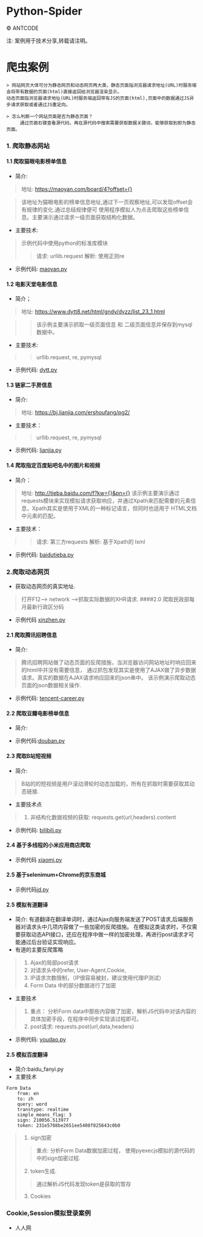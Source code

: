 Python-Spider
==========

© ANTCODE

注: 案例用于技术分享,转载请注明。 

# 爬虫案例
```text
> 网站网页大体可分为静态网页和动态网页两大类，静态页面指浏览器请求地址(URL)时服务端会将带有数据的页面(html)直接返回给浏览器渲染显示。
动态页面指浏览器请求地址(URL)时服务端返回带有JS的页面(html),页面中的数据通过JS异步请求获取或者通过JS重定向。

> 怎么判断一个网站页面是否为静态页面？
     通过页面右键查看源代码，再在源代码中搜索需要获取数据关键词，能够获取到即为静态页面。
```

### 1. 爬取静态网站
#### 1.1 爬取猫眼电影榜单信息
- 简介: 
> 地址: https://maoyan.com/board/4?offset={}

> 该地址为猫眼电影的榜单信息地址,通过下一页观察地址,可以发现offset会有规律的变化.通过总结规律便可
使用程序模拟人为点击爬取这些榜单信息。主要演示通过请求一级页面获取结构化数据。
- 主要技术:
> 示例代码中使用python的标准库模块
>> 请求: urllib.request
>> 解析: 使用正则re
- 示例代码: [maoyan.py]()


#### 1.2 电影天堂电影信息
- 简介；
> 地址: https://www.dytt8.net/html/gndy/dyzz/list_23_1.html

>> 该示例主要演示抓取一级页面信息 和 二级页面信息并保存到mysql数据中。
- 主要技术:
>> urllib.request, re, pymysql
- 示例代码: [dytt.py]()

#### 1.3  链家二手房信息
- 简介:
> 地址: https://bj.lianjia.com/ershoufang/pg2/
- 主要技术：
>> urllib.request, re, pymysql
- 示例代码: [lianjia.py]()

#### 1.4 爬取指定百度贴吧名中的图片和视频
- 简介：
> 地址: http://tieba.baidu.com/f?kw={}&pn={}
> 该示例主要演示通过requests模块来实现模拟请求获取响应，并通过Xpath来匹配需要的元素信息，Xpath其实是使用于XML的一种标记语言，但同时也适用于
HTML文档中元素的匹配。
- 主要技术：
>> 请求: 第三方requests
>> 解析: 基于Xpath的 lxml
- 示例代码: [baidutieba.py]()


### 2.爬取动态网页
- 获取动态网页的真实地址.
> 打开F12--> network -->抓取实际数据的XHR请求.
####2.0 爬取民政部每月最新行政区分码
- 示例代码 [xinzhen.py]()

#### 2.1 爬取腾讯招聘信息
- 简介: 
> 腾讯招聘网站做了动态页面的反爬措施，当浏览器访问网站地址时响应回来的html中并没有需要信息，
通过抓包发现其实是使用了AJAX做了异步数据请求。真实的数据在AJAX请求响应回来的json串中。
该示例演示爬取动态页面的json数据相关操作.

- 示例代码: [tencent-career.py]()

#### 2.2 爬取豆瓣电影榜单信息
- 简介:

- 示例代码:[douban.py]()

#### 2.3 爬取B站短视频
- 简介:
> B站的的短视频是用户滚动滑轮时动态加载的，所有在抓取时需要获取其动态链接.
- 主要技术点
> 1. 非结构化数据视频的获取: requests.get(url,headers).content
 
- 示例代码: [bilibili.py]()

#### 2.4 基于多线程的小米应用商店爬取
- 示例代码 [xiaomi.py]()

#### 2.5 基于selenimum+Chrome的京东商城

- 示例代码[jd.py]()

#### 2.5 模拟有道翻译
- 简介: 
有道翻译在翻译单词时，通过Ajax向服务端发送了POST请求,后端服务器对请求头中几项内容做了一些加密的反爬措施。
在模拟这类请求时，不仅需要获取动态API接口，还应在程序中做一样的加密处理，再进行post请求才可能通过后台验证实现响应。
- 有道的主要反爬策略
> 1. Ajax的局部post请求
> 2. 对请求头中的refer, User-Agent,Cookie,
> 3. IP请求次数限制，（IP很容易被封，建议使用代理IP测试）
> 4. Form Data 中的部分数据进行了加密
- 主要技术
> 1. 重点： 分析Form data中那些内容做了加密，解析JS代码中对该内容的具体加密手段，在程序中同步实现该过程即可。
> 2. post请求:  requests.post(url,data,headers) 

- 示例代码: [youdao.py]()

#### 2.5 模拟百度翻译
- 简介:baidu_fanyi.py
- 主要技术
```text
Form Data
    from: en
    to: zh
    query: word
    transtype: realtime
    simple_means_flag: 3
    sign: 210056.513977
    token: 231e5788be2651ee5408f825643c0b0
```
> 1. sign加密
>> 重点: 分析Form Data数据加密过程， 使用pyexecjs模拟的源代码的中的sign加密过程.
> 2. token生成.
>> 通过解析JS代码发现token是获取的暂存
> 3. Cookies

### Cookie,Session模拟登录案例
- 人人网